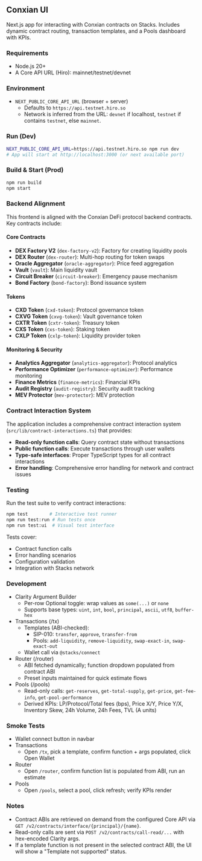 ## Conxian UI

Next.js app for interacting with Conxian contracts on Stacks. Includes dynamic contract routing, transaction templates, and a Pools dashboard with KPIs.

### Requirements

- Node.js 20+
- A Core API URL (Hiro): mainnet/testnet/devnet

### Environment

- `NEXT_PUBLIC_CORE_API_URL` (browser + server)
  - Defaults to `https://api.testnet.hiro.so`
  - Network is inferred from the URL: `devnet` if localhost, `testnet` if contains `testnet`, else `mainnet`.

### Run (Dev)

```bash
NEXT_PUBLIC_CORE_API_URL=https://api.testnet.hiro.so npm run dev
# App will start at http://localhost:3000 (or next available port)
```

### Build & Start (Prod)

```bash
npm run build
npm start
```

### Backend Alignment

This frontend is aligned with the Conxian DeFi protocol backend contracts. Key contracts include:

#### Core Contracts
- **DEX Factory V2** (`dex-factory-v2`): Factory for creating liquidity pools
- **DEX Router** (`dex-router`): Multi-hop routing for token swaps
- **Oracle Aggregator** (`oracle-aggregator`): Price feed aggregation
- **Vault** (`vault`): Main liquidity vault
- **Circuit Breaker** (`circuit-breaker`): Emergency pause mechanism
- **Bond Factory** (`bond-factory`): Bond issuance system

#### Tokens
- **CXD Token** (`cxd-token`): Protocol governance token
- **CXVG Token** (`cxvg-token`): Vault governance token
- **CXTR Token** (`cxtr-token`): Treasury token
- **CXS Token** (`cxs-token`): Staking token
- **CXLP Token** (`cxlp-token`): Liquidity provider token

#### Monitoring & Security
- **Analytics Aggregator** (`analytics-aggregator`): Protocol analytics
- **Performance Optimizer** (`performance-optimizer`): Performance monitoring
- **Finance Metrics** (`finance-metrics`): Financial KPIs
- **Audit Registry** (`audit-registry`): Security audit tracking
- **MEV Protector** (`mev-protector`): MEV protection

### Contract Interaction System

The application includes a comprehensive contract interaction system (`src/lib/contract-interactions.ts`) that provides:

- **Read-only function calls**: Query contract state without transactions
- **Public function calls**: Execute transactions through user wallets
- **Type-safe interfaces**: Proper TypeScript types for all contract interactions
- **Error handling**: Comprehensive error handling for network and contract issues

### Testing

Run the test suite to verify contract interactions:

```bash
npm test        # Interactive test runner
npm run test:run # Run tests once
npm run test:ui  # Visual test interface
```

Tests cover:
- Contract function calls
- Error handling scenarios
- Configuration validation
- Integration with Stacks network

### Development

- Clarity Argument Builder
  - Per-row Optional toggle: wrap values as `some(...)` or `none`
  - Supports base types: `uint`, `int`, `bool`, `principal`, `ascii`, `utf8`, `buffer-hex`
- Transactions (/tx)
  - Templates (ABI-checked):
    - SIP-010: `transfer`, `approve`, `transfer-from`
    - Pools: `add-liquidity`, `remove-liquidity`, `swap-exact-in`, `swap-exact-out`
  - Wallet call via `@stacks/connect`
- Router (/router)
  - ABI fetched dynamically; function dropdown populated from contract ABI
  - Preset inputs maintained for quick estimate flows
- Pools (/pools)
  - Read-only calls: `get-reserves`, `get-total-supply`, `get-price`, `get-fee-info`, `get-pool-performance`
  - Derived KPIs: LP/Protocol/Total fees (bps), Price X/Y, Price Y/X, Inventory Skew, 24h Volume, 24h Fees, TVL (A units)

### Smoke Tests

- Wallet connect button in navbar
- Transactions
  - Open `/tx`, pick a template, confirm function + args populated, click Open Wallet
- Router
  - Open `/router`, confirm function list is populated from ABI, run an estimate
- Pools
  - Open `/pools`, select a pool, click refresh; verify KPIs render

### Notes

- Contract ABIs are retrieved on demand from the configured Core API via `GET /v2/contracts/interface/{principal}/{name}`.
- Read-only calls are sent via `POST /v2/contracts/call-read/...` with hex-encoded Clarity args.
- If a template function is not present in the selected contract ABI, the UI will show a "Template not supported" status.
